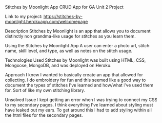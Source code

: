 Stitches by Moonlight App
CRUD App for GA Unit 2 Project

Link to my project: https://stitches-by-moonlight.herokuapp.com/welcomepage

Description
Stitches by Moonlight is an app that allows you to document distinctly non grandma-like usage for stitches as you learn them.

Using the Stitches by Moonlight App
A user can enter a photo url, stitch name, skill level, and type, as well as notes on the stitch usage.

Technologies Used
Stitches by Moonlight was built using HTML, CSS, Mongoose, MongoDB, and was deployed on Heroku.

Approach
I knew I wanted to basically create an app that allowed for collecting. I do embroidery for fun and this seemed like a good way
to document the types of stitches I've learned and how/what I've used them for. Sort of like my own stitching library.

Unsolved Issue
I kept getting an error when I was trying to connect my CSS to my secondary pages. I think everything I've learned about styling 
must have leaked out my ears. To get around this I had to add styling within all the html files for the secondary pages.